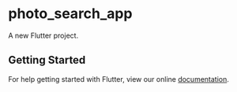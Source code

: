 # photo_search_app

A new Flutter project.

## Getting Started

For help getting started with Flutter, view our online
[documentation](https://flutter.io/).

